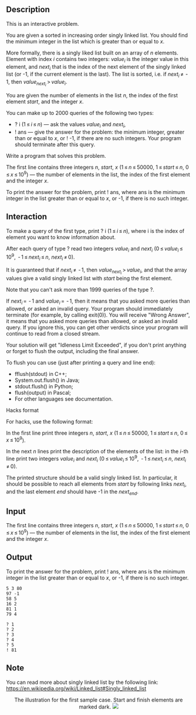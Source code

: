 ## Description

<div><p><span class="tex-font-style-it">This is an interactive problem.</span></p><p>You are given a <span class="tex-font-style-bf">sorted</span> in increasing order singly linked list. You should find the minimum integer in the list which is greater than or equal to <span class="tex-span"><i>x</i></span>.</p><p>More formally, there is a singly liked list built on an array of <span class="tex-span"><i>n</i></span> elements. Element with index <span class="tex-span"><i>i</i></span> contains two integers: <span class="tex-span"><i>value</i><sub class="lower-index"><i>i</i></sub></span> is the integer value in this element, and <span class="tex-span"><i>next</i><sub class="lower-index"><i>i</i></sub></span> that is the index of the next element of the singly linked list (or <span class="tex-font-style-tt">-1</span>, if the current element is the last). The list is sorted, i.e. if <span class="tex-span"><i>next</i><sub class="lower-index"><i>i</i></sub> ≠  - 1</span>, then <span class="tex-span"><i>value</i><sub class="lower-index"><i>next</i><sub class="lower-index"><i>i</i></sub></sub> &gt; <i>value</i><sub class="lower-index"><i>i</i></sub></span>.</p><p>You are given the number of elements in the list <span class="tex-span"><i>n</i></span>, the index of the first element <span class="tex-span"><i>start</i></span>, and the integer <span class="tex-span"><i>x</i></span>.</p><p>You can make up to <span class="tex-span">2000</span> queries of the following two types:</p><ul> <li> <span class="tex-font-style-tt">? i</span> (<span class="tex-span">1 ≤ <i>i</i> ≤ <i>n</i></span>)&nbsp;— ask the values <span class="tex-span"><i>value</i><sub class="lower-index"><i>i</i></sub></span> and <span class="tex-span"><i>next</i><sub class="lower-index"><i>i</i></sub></span>, </li><li> <span class="tex-font-style-tt">! ans</span>&nbsp;— give the answer for the problem: the minimum integer, greater than or equal to <span class="tex-span"><i>x</i></span>, or <span class="tex-font-style-tt">! -1</span>, if there are no such integers. Your program should terminate after this query. </li></ul><p>Write a program that solves this problem.</p></div><div class="input-specification"><p>The first line contains three integers <span class="tex-span"><i>n</i></span>, <span class="tex-span"><i>start</i></span>, <span class="tex-span"><i>x</i></span> (<span class="tex-span">1 ≤ <i>n</i> ≤ 50000</span>, <span class="tex-span">1 ≤ <i>start</i> ≤ <i>n</i></span>, <span class="tex-span">0 ≤ <i>x</i> ≤ 10<sup class="upper-index">9</sup></span>)&nbsp;— the number of elements in the list, the index of the first element and the integer <span class="tex-span"><i>x</i></span>.</p></div><div class="output-specification"><p>To print the answer for the problem, print <span class="tex-font-style-tt">! ans</span>, where <span class="tex-font-style-tt">ans</span> is the minimum integer in the list greater than or equal to <span class="tex-span"><i>x</i></span>, or <span class="tex-font-style-tt">-1</span>, if there is no such integer.</p></div><div><h2>Interaction</h2><p>To make a query of the first type, print <span class="tex-font-style-tt">? i</span> (<span class="tex-span">1 ≤ <i>i</i> ≤ <i>n</i></span>), where <span class="tex-font-style-tt">i</span> is the index of element you want to know information about.</p><p>After each query of type <span class="tex-font-style-tt">?</span> read two integers <span class="tex-span"><i>value</i><sub class="lower-index"><i>i</i></sub></span> and <span class="tex-span"><i>next</i><sub class="lower-index"><i>i</i></sub></span> (<span class="tex-span">0 ≤ <i>value</i><sub class="lower-index"><i>i</i></sub> ≤ 10<sup class="upper-index">9</sup></span>, <span class="tex-span"> - 1 ≤ <i>next</i><sub class="lower-index"><i>i</i></sub> ≤ <i>n</i></span>, <span class="tex-span"><i>next</i><sub class="lower-index"><i>i</i></sub> ≠ 0</span>).</p><p>It is guaranteed that if <span class="tex-span"><i>next</i><sub class="lower-index"><i>i</i></sub> ≠  - 1</span>, then <span class="tex-span"><i>value</i><sub class="lower-index"><i>next</i><sub class="lower-index"><i>i</i></sub></sub> &gt; <i>value</i><sub class="lower-index"><i>i</i></sub></span>, and that the array values give a valid singly linked list with <span class="tex-span"><i>start</i></span> being the first element.</p><p>Note that you can't ask more than <span class="tex-span">1999</span> queries of the type <span class="tex-font-style-tt">?</span>.</p><p>If <span class="tex-span"><i>next</i><sub class="lower-index"><i>i</i></sub> =  - 1</span> and <span class="tex-span"><i>value</i><sub class="lower-index"><i>i</i></sub> =  - 1</span>, then it means that you asked more queries than allowed, or asked an invalid query. Your program should immediately terminate (for example, by calling <span class="tex-font-style-tt">exit(0)</span>). You will receive "<span class="tex-font-style-tt">Wrong Answer</span>", it means that you asked more queries than allowed, or asked an invalid query. If you ignore this, you can get other verdicts since your program will continue to read from a closed stream.</p><p>Your solution will get "Idleness Limit Exceeded", if you don't print anything or forget to <span class="tex-font-style-tt">flush</span> the output, including the final answer.</p><p>To <span class="tex-font-style-tt">flush</span> you can use (just after printing a query and line end):</p><ul> <li> <span class="tex-font-style-tt">fflush(stdout)</span> in C++; </li><li> <span class="tex-font-style-tt">System.out.flush()</span> in Java; </li><li> <span class="tex-font-style-tt">stdout.flush()</span> in Python; </li><li> <span class="tex-font-style-tt">flush(output)</span> in Pascal; </li><li> For other languages see documentation. </li></ul><p><span><span class="tex-font-style-bf">Hacks format</span></span></p><p>For hacks, use the following format:</p><p>In the first line print three integers <span class="tex-span"><i>n</i></span>, <span class="tex-span"><i>start</i></span>, <span class="tex-span"><i>x</i></span> (<span class="tex-span">1 ≤ <i>n</i> ≤ 50000</span>, <span class="tex-span">1 ≤ <i>start</i> ≤ <i>n</i></span>, <span class="tex-span">0 ≤ <i>x</i> ≤ 10<sup class="upper-index">9</sup></span>).</p><p>In the next <span class="tex-span"><i>n</i></span> lines print the description of the elements of the list: in the <span class="tex-span"><i>i</i></span>-th line print two integers <span class="tex-span"><i>value</i><sub class="lower-index"><i>i</i></sub></span> and <span class="tex-span"><i>next</i><sub class="lower-index"><i>i</i></sub></span> (<span class="tex-span">0 ≤ <i>value</i><sub class="lower-index"><i>i</i></sub> ≤ 10<sup class="upper-index">9</sup></span>, <span class="tex-span"> - 1 ≤ <i>next</i><sub class="lower-index"><i>i</i></sub> ≤ <i>n</i></span>, <span class="tex-span"><i>next</i><sub class="lower-index"><i>i</i></sub> ≠ 0</span>).</p><p>The printed structure should be a valid singly linked list. In particular, it should be possible to reach all elements from <span class="tex-span"><i>start</i></span> by following links <span class="tex-span"><i>next</i><sub class="lower-index"><i>i</i></sub></span>, and the last element <span class="tex-span"><i>end</i></span> should have <span class="tex-font-style-tt">-1</span> in the <span class="tex-span"><i>next</i><sub class="lower-index"><i>end</i></sub></span>.</p></div>

## Input

<p>The first line contains three integers <span class="tex-span"><i>n</i></span>, <span class="tex-span"><i>start</i></span>, <span class="tex-span"><i>x</i></span> (<span class="tex-span">1 ≤ <i>n</i> ≤ 50000</span>, <span class="tex-span">1 ≤ <i>start</i> ≤ <i>n</i></span>, <span class="tex-span">0 ≤ <i>x</i> ≤ 10<sup class="upper-index">9</sup></span>)&nbsp;— the number of elements in the list, the index of the first element and the integer <span class="tex-span"><i>x</i></span>.</p>

## Output

<p>To print the answer for the problem, print <span class="tex-font-style-tt">! ans</span>, where <span class="tex-font-style-tt">ans</span> is the minimum integer in the list greater than or equal to <span class="tex-span"><i>x</i></span>, or <span class="tex-font-style-tt">-1</span>, if there is no such integer.</p>





```input1
5 3 80
97 -1
58 5
16 2
81 1
79 4

```




```output1
? 1
? 2
? 3
? 4
? 5
! 81
```



## Note

<p>You can read more about singly linked list by the following link: <a href="https://en.wikipedia.org/wiki/Linked_list#Singly_linked_list">https://en.wikipedia.org/wiki/Linked_list#Singly_linked_list</a> </p><center><p>The illustration for the first sample case. Start and finish elements are marked dark. <img class="tex-graphics" src="file://nOQZk2i6.png" style="max-width: 100.0%;max-height: 100.0%;"></p></center>
